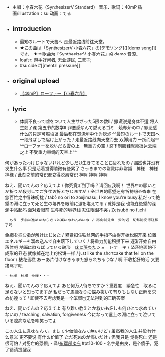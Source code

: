 - 主唱：小春六花（SynthesizerV Standard）
音乐、歌词：40mP
插画/illustration：su
动画：てる
- ## introduction
    - 最短のルートで天国へ
走最近路线前往天堂。
    - ★この曲は「SynthesizerV 小春六花」の[デモソング]([[demo song]])です。
★本歌曲为「SynthesizerV 小春六花」的 demo 音源。
    - loafer: 游手好闲者, 无业游民, 二流子;
    - #suicide #[[mental pressure]]
- ## original upload 
    - [【40mP】ローファー【小春六花】](https://www.bilibili.com/video/BV1EV411Y7Xc)
- ## lyric
    - 体調不良って嘘をついて人生サボった5限の数Ⅱ / 撒谎说是身体不适 将人生翘了课 第五节的数学Ⅱ
罪悪感なんて燃えるゴミ　焼却炉の中 / 罪恶感什么的只是可燃垃圾 最后都在焚烧炉中化为灰烬
^^最短のルートで天国へ　一段飛ばしで駆け上がった / 走最近路线向天堂而去 双脚用力 一跃而起^^
^^ローファーを脱いだら雲の上　無重力の空 / 脱下制服鞋就能抵达云端之上 不受重力束缚的天空上^^

何があったわけじゃないけれど少しだけ生きてることに疲れたの / 虽然也并没有发生什么事 只是活着觉得稍微有些累了
さっきまでの常識は非常識　神様　神様　神様 / 此刻之前的常识都变得脱离常识   神啊  神啊  神啊

ねえ、聞いてんの？応えてよ / 你究竟听到了吗？请回应我啊！
世界中の願いとか祈りが殺到してご多忙の折と存じますが / 全世界的愿望还有祈祷纷至沓来  在您百忙之中冒昧叨扰 / tabō no ori to zonjimasu, I know you're busy
私だって絶望の淵に立って死と生の境界を眼前に涙を堪えてる / 就算是我 也能在绝望的深渊中站起吗 面对着眼前 生与死的境界线 忍住眼泪不哭 / Zetsubō no fuchi


    - もう一歩前に進めたならきっと楽になれんのにな / 再向前走出一步的话一切都能变得轻松了吗
金網を掴む指が解けはじめた / 紧紧扣住铁丝网的手指不由得开始松脱开来
位置エネルギーを溜め込んで自由落下していく / 将重力势能积攒下来 逐渐开始自由落体吧
地面に散らばっている醜形　[床に落ちた](yuka)ショートケーキ / 坠落地面的不成形的丑态 就像掉在地上的松饼一样 / just like the shortcake that fell on the floor / 裱花蛋糕
あーあ片付けなきゃまた怒られちゃうな / 啊 不收拾好的话 又要挨骂了吧


    - 神様　神様　神様・・・

ねえ、聞いてんの？応えてよ
あと何万人待ちですか？重要度　緊急性　取るに足らないと知ってますが
私だって馬鹿なりに悩み抜いて有りもしない正解を求め彷徨って / 即使不去考虑我是一个笨蛋也无法得到的正确答案

ねえ、聞いてんの？応えてよ
有り難い教えとか救いも許しも何ひとつ求めていないの / teaching, salvation, forgiveness
今になって屋上の淵に立って泣いている臆病な私を嘲笑ってよ

この人生に意味なんて、ましてや価値なんて無いけど / 虽然我的人生 并没有什么意义 更不要说 有什么价值了
ただ死ぬのが怖いだけ / 但我只是 觉得死亡 还是很可怕 / 对死亡的恐惧;
    - 译/[布瑠部ゆら](https://space.bilibili.com/8045334) #pt10-100
        - 名字是由良，是个傻子，犯了错请提醒我
